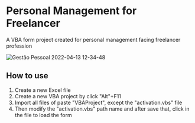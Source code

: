 # Personal Management for Freelancer
A VBA form project created for personal management facing freelancer profession

![Gestão Pessoal 2022-04-13 12-34-48](https://user-images.githubusercontent.com/69974562/163234545-04e861b6-59d8-49fb-960f-51be085cc859.gif)

## How to use

1. Create a new Excel file
2. Create a new VBA project by click "Alt"+F11
3. Import all files of paste "VBAProject", except the "activation.vbs" file
4. Then modify the "activation.vbs" path name and after save that, click in the file to load the form
